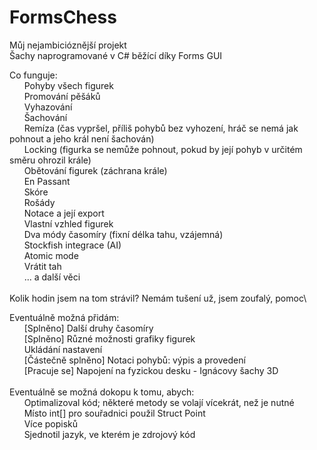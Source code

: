 # FormsChess
Můj nejambicióznější projekt\
Šachy naprogramované v C# běžící díky Forms GUI

 Co funguje:\
  &nbsp;&nbsp;&nbsp;&nbsp;&nbsp;&nbsp;Pohyby všech figurek\
  &nbsp;&nbsp;&nbsp;&nbsp;&nbsp;&nbsp;Promování pěšáků\
  &nbsp;&nbsp;&nbsp;&nbsp;&nbsp;&nbsp;Vyhazování\
  &nbsp;&nbsp;&nbsp;&nbsp;&nbsp;&nbsp;Šachování\
  &nbsp;&nbsp;&nbsp;&nbsp;&nbsp;&nbsp;Remíza (čas vypršel, příliš pohybů bez vyhození, hráč se nemá jak pohnout a jeho král není šachován)\
  &nbsp;&nbsp;&nbsp;&nbsp;&nbsp;&nbsp;Locking (figurka se nemůže pohnout, pokud by její pohyb v určitém směru ohrozil krále)\
  &nbsp;&nbsp;&nbsp;&nbsp;&nbsp;&nbsp;Obětování figurek (záchrana krále)\
  &nbsp;&nbsp;&nbsp;&nbsp;&nbsp;&nbsp;En Passant\
  &nbsp;&nbsp;&nbsp;&nbsp;&nbsp;&nbsp;Skóre\
  &nbsp;&nbsp;&nbsp;&nbsp;&nbsp;&nbsp;Rošády\
  &nbsp;&nbsp;&nbsp;&nbsp;&nbsp;&nbsp;Notace a její export\
  &nbsp;&nbsp;&nbsp;&nbsp;&nbsp;&nbsp;Vlastní vzhled figurek\
  &nbsp;&nbsp;&nbsp;&nbsp;&nbsp;&nbsp;Dva módy časomíry (fixní délka tahu, vzájemná)\
  &nbsp;&nbsp;&nbsp;&nbsp;&nbsp;&nbsp;Stockfish integrace (AI)\
  &nbsp;&nbsp;&nbsp;&nbsp;&nbsp;&nbsp;Atomic mode\
  &nbsp;&nbsp;&nbsp;&nbsp;&nbsp;&nbsp;Vrátit tah\
  &nbsp;&nbsp;&nbsp;&nbsp;&nbsp;&nbsp;... a další věci\
\
Kolik hodin jsem na tom strávil? Nemám tušení už, jsem zoufalý, pomoc\

Eventuálně možná přidám:\
&nbsp;&nbsp;&nbsp;&nbsp;&nbsp;&nbsp;[Splněno] Další druhy časomíry\
&nbsp;&nbsp;&nbsp;&nbsp;&nbsp;&nbsp;[Splněno] Různé možnosti grafiky figurek\
&nbsp;&nbsp;&nbsp;&nbsp;&nbsp;&nbsp;Ukládání nastavení\
&nbsp;&nbsp;&nbsp;&nbsp;&nbsp;&nbsp;[Částečně splněno] Notaci pohybů: výpis a provedení\
&nbsp;&nbsp;&nbsp;&nbsp;&nbsp;&nbsp;[Pracuje se] Napojení na fyzickou desku - Ignácovy šachy 3D\
\
Eventuálně se možná dokopu k tomu, abych:\
&nbsp;&nbsp;&nbsp;&nbsp;&nbsp;&nbsp;Optimalizoval kód; některé metody se volají vícekrát, než je nutné\
&nbsp;&nbsp;&nbsp;&nbsp;&nbsp;&nbsp;Místo int[] pro souřadnici použil Struct Point\
&nbsp;&nbsp;&nbsp;&nbsp;&nbsp;&nbsp;Více popisků\
&nbsp;&nbsp;&nbsp;&nbsp;&nbsp;&nbsp;Sjednotil jazyk, ve kterém je zdrojový kód
